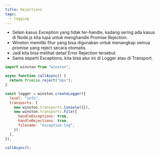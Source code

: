 ```yaml
---
title: Rejections
tags:
  - logging
---
```


- Selain kasus Exception yang tidak ter-handle, kadang sering ada kasus di Node.js kita lupa untuk menghandle Promise Rejection.
- Winston memiliki fitur yang bisa digunakan untuk menangkap semua promise yang reject secara otomatis.
- Jadi kita bisa melihat detail Error Rejection tersebut.
- Sama seperti Exceptions, kita bisa atur ini di Logger atau di Transport.

```js
import winston from "winston";

async function callAsync() {
  return Promise.reject("Ups");
}

const logger = winston.createLogger({
  level: "info",
  transports: [
    new winston.transports.Console({}),
    new winston.transports.File({
      handleExceptions: true,
      handleRejections: true,
      filename: "exception.log",
    }),
  ],
});

callAsync();
```
